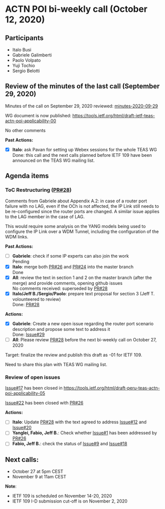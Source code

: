 # ACTN POI bi-weekly call (October 12, 2020)

## Participants
- Italo Busi
- Gabriele Galimberti
- Paolo Volpato
- Yuji Tochio
- Sergio Belotti

## Review of the minutes of the last call (September 29, 2020)

Minutes of the call on September 29, 2020 reviewed: [minutes-2020-09-29](https://github.com/FabioPeruzzini/actn-poi/blob/master/minutes/minutes-2020-09-29.md)

WG document is now published: https://tools.ietf.org/html/draft-ietf-teas-actn-poi-applicability-00

No other comments

**Past Actions:**
- [x] __Italo__: ask Pavan for setting up Webex sessions for the whole TEAS WG\
Done: this call and the next calls planned before IETF 109 have been announced on the TEAS WG mailing list.

## Agenda items

### ToC Restructuring ([PR#28](https://github.com/FabioPeruzzini/actn-poi/pull/28))

Comments from Gabriele about Appendix A.2: in case of a router port failure with no LAG, even if the OCh is not affected, the IP Link still needs to be re-configured since the router ports are changed. A similar issue applies to the LAG member in the case of LAG.

This would require some analysis on the YANG models being used to configure the IP Link over a WDM Tunnel, including the configuration of the WDM links.

**Past Actions:**
- [ ] __Gabriele__: check if some IP experts can also join the work\
Pending
- [x] __Italo__: merge both [PR#26](https://github.com/FabioPeruzzini/actn-poi/pull/26) and [PR#24](https://github.com/FabioPeruzzini/actn-poi/pull/24) into the master branch\
Done
- [x] __All__: review the text in section 1 and 2 on the master branch (after the merge) and provide comments, opening github issues\
No comments received: superseded by [PR#28](https://github.com/FabioPeruzzini/actn-poi/pull/28)
- [x] __Italo/Jeff B./Sergio/Paolo__: prepare text proposal for section 3 (Jeff T. volounteered to review)\
Done: [PR#28](https://github.com/FabioPeruzzini/actn-poi/pull/28)

**Actions:**
- [x] __Gabriele__: Create a new open issue regarding the router port scenario description and propose some text to address it\
Done: [Issue#29](https://github.com/FabioPeruzzini/actn-poi/issues/29)
- [ ] __All__: Please review [PR#28](https://github.com/FabioPeruzzini/actn-poi/pull/28) before the next bi-weekly call on October 27, 2020

Target: finalize the review and publish this draft as -01 for IETF 109.

Need to share this plan with TEAS WG mailing list.

### Review of open issues

[Issue#17](https://github.com/FabioPeruzzini/actn-poi/issues/17) has been closed in https://tools.ietf.org/html/draft-peru-teas-actn-poi-applicability-05

[Issue#22](https://github.com/FabioPeruzzini/actn-poi/issues/22) has been closed with [PR#26](https://github.com/FabioPeruzzini/actn-poi/pull/26)

**Actions:**
- [ ] __Italo__: Update [PR#28](https://github.com/FabioPeruzzini/actn-poi/pull/28) with the text agreed to address [Issue#12](https://github.com/FabioPeruzzini/actn-poi/issues/12) and [Issue#20](https://github.com/FabioPeruzzini/actn-poi/issues/20)
- [ ] __Yanglei, Fabio, Jeff B.__: Check whether [Issue#1](https://github.com/FabioPeruzzini/actn-poi/issues/1) has been addressed by [PR#26](https://github.com/FabioPeruzzini/actn-poi/pull/26)
- [ ] __Fabio, Jeff B.__: check the status of [Issue#9](https://github.com/FabioPeruzzini/actn-poi/issues/9) and [Issue#18](https://github.com/FabioPeruzzini/actn-poi/issues/18)

## Next calls:
- October 27 at 5pm CEST
- November 9 at 11am CEST

__Note__:
- IETF 109 is scheduled on November 14-20, 2020
- IETF 109 I-D submission cut-off is on November 2, 2020
